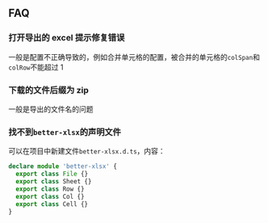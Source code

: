 ## FAQ

### 打开导出的 excel 提示修复错误

一般是配置不正确导致的，例如合并单元格的配置，被合并的单元格的`colSpan`和`colRow`不能超过 1

### 下载的文件后缀为 zip

一般是导出的文件名的问题

### 找不到`better-xlsx`的声明文件

可以在项目中新建文件`better-xlsx.d.ts`，内容：

```ts
declare module 'better-xlsx' {
  export class File {}
  export class Sheet {}
  export class Row {}
  export class Col {}
  export class Cell {}
}
```
